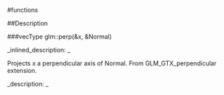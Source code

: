 #functions


<!--
_visible: True_
_advanced: False_
-->

##Description





<!----------------------------------------------------------------------------->

###vecType glm::perp(&x, &Normal)

<!--
_syntax: glm::perp(&x, &Normal)_
_name: glm::perp_
_returns: vecType_
_returns_description: _
_parameters: const vecType &x, const vecType &Normal_
_version_started: 0.10.0_
_version_deprecated: _
_summary: _
_constant: False_
_static: False_
_visible: True_
_advanced: False_
-->

_inlined_description: _

 Projects x a perpendicular axis of Normal.
 From GLM_GTX_perpendicular extension.





_description: _







<!----------------------------------------------------------------------------->

